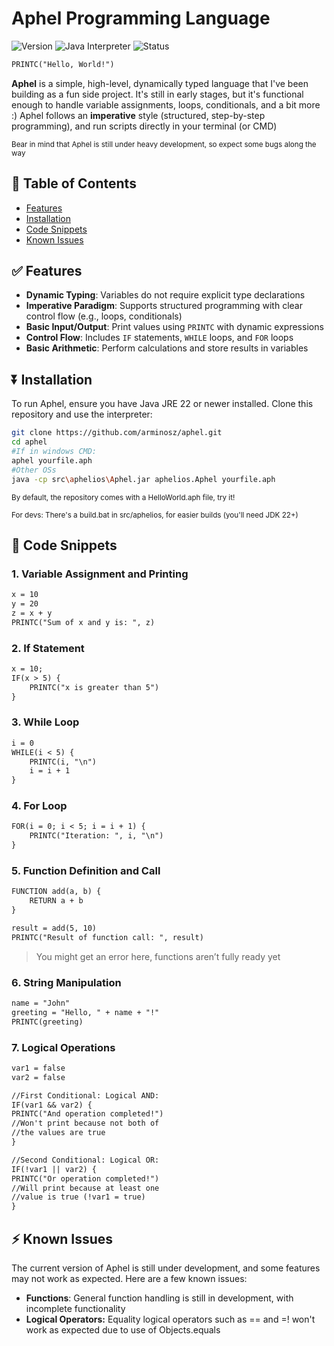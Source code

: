 # Aphel Programming Language
![Version](https://img.shields.io/badge/version-1.1.2-blue.svg) ![Java Interpreter](https://img.shields.io/badge/runs%20on-Java-yellow.svg) ![Status](https://img.shields.io/badge/status-experimental-magenta)
```txt
PRINTC("Hello, World!")
```
**Aphel** is a simple, high-level, dynamically typed language that I've been building as a fun side project. It's still in early stages, but it's functional enough to handle variable assignments, loops, conditionals, and a bit more :)
Aphel follows an **imperative** style (structured, step-by-step programming), and run scripts directly in your terminal (or CMD)

<sub>Bear in mind that Aphel is still under heavy development, so expect some bugs along the way</sub>

## 🔰 Table of Contents
- [Features](#-features)
- [Installation](#-installation)
- [Code Snippets](#-code-snippets)
- [Known Issues](#-known-issues)
## ✅ Features

- **Dynamic Typing**: Variables do not require explicit type declarations
- **Imperative Paradigm**: Supports structured programming with clear control flow (e.g., loops, conditionals)
- **Basic Input/Output**: Print values using `PRINTC` with dynamic expressions
- **Control Flow**: Includes `IF` statements, `WHILE` loops, and `FOR` loops
- **Basic Arithmetic**: Perform calculations and store results in variables


## ⏬ Installation

To run Aphel, ensure you have Java JRE 22 or newer installed. Clone this repository and use the interpreter:

```bash
git clone https://github.com/arminosz/aphel.git
cd aphel
#If in windows CMD:
aphel yourfile.aph
#Other OSs
java -cp src\aphelios\Aphel.jar aphelios.Aphel yourfile.aph
```
<sub>By default, the repository comes with a HelloWorld.aph file, try it!</sub>

<sub>For devs: There's a build.bat in src/aphelios, for easier builds (you'll need JDK 22+)</sub>


## 🏴 Code Snippets

### 1. **Variable Assignment and Printing**

```txt
x = 10
y = 20
z = x + y
PRINTC("Sum of x and y is: ", z)
```

### 2. **If Statement**

```txt
x = 10;
IF(x > 5) {
    PRINTC("x is greater than 5")
}
```

### 3. **While Loop**

```txt
i = 0
WHILE(i < 5) {
    PRINTC(i, "\n")
    i = i + 1
}
```

### 4. **For Loop**

```txt
FOR(i = 0; i < 5; i = i + 1) {
    PRINTC("Iteration: ", i, "\n")
}
```

### 5. **Function Definition and Call**

```txt
FUNCTION add(a, b) {
    RETURN a + b
}

result = add(5, 10)
PRINTC("Result of function call: ", result)
```
> You might get an error here, functions aren’t fully ready yet

### 6. **String Manipulation**

```txt
name = "John"
greeting = "Hello, " + name + "!"
PRINTC(greeting)
```

### 7. **Logical Operations**
```txt
var1 = false
var2 = false

//First Conditional: Logical AND:
IF(var1 && var2) {
PRINTC("And operation completed!")
//Won't print because not both of
//the values are true
}

//Second Conditional: Logical OR:
IF(!var1 || var2) {
PRINTC("Or operation completed!")
//Will print because at least one
//value is true (!var1 = true)
}
```

## ⚡ Known Issues

The current version of Aphel is still under development, and some features may not work as expected. Here are a few known issues:

- **Functions**: General function handling is still in development, with incomplete functionality
- **Logical Operators:** Equality logical operators such as == and =! won't work as expected due to use of Objects.equals
